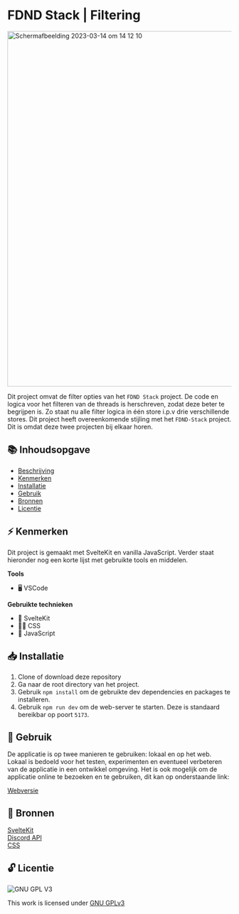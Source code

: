 # FDND Stack | Filtering

<img width="800" alt="Scherm­afbeelding 2023-03-14 om 14 12 10" src="https://user-images.githubusercontent.com/45170095/225012189-5bbedd1d-dd21-485a-9c7c-631f8ec458b1.png">

Dit project omvat de filter opties van het `FDND Stack` project. De code en logica voor het filteren van de threads is herschreven, zodat deze beter te begrijpen is. Zo staat nu alle filter logica in één store i.p.v drie verschillende stores. Dit project heeft overeenkomende stijling met het `FDND-Stack` project. Dit is omdat deze twee projecten bij elkaar horen. 

## 📚 Inhoudsopgave
 * [Beschrijving](#beschrijving)
 * [Kenmerken](#kenmerken)
 * [Installatie](#installatie)
 * [Gebruik](#gebruik)
 * [Bronnen](#bronnen)
 * [Licentie](#licentie)

## ⚡ Kenmerken

Dit project is gemaakt met SvelteKit en vanilla JavaScript. Verder staat hieronder nog een korte lijst met gebruikte tools en middelen.

**Tools**

- 🖥️ VSCode

**Gebruikte technieken**

- 🚀 SvelteKit
- 💅🏼 CSS
- 💯 JavaScript

## 📥 Installatie

1. Clone of download deze repository
2. Ga naar de root directory van het project.
3. Gebruik `npm install` om de gebruikte dev dependencies en packages te installeren.
4. Gebruik `npm run dev` om de web-server te starten. Deze is standaard bereikbar op poort `5173`.

## 🔨 Gebruik

De applicatie is op twee manieren te gebruiken: lokaal en op het web. Lokaal is bedoeld voor het testen, experimenten en eventueel verbeteren van de applicatie in een ontwikkel omgeving. Het is ook mogelijk om de applicatie online te bezoeken en te gebruiken, dit kan op onderstaande link:

[Webversie](https://lets-jam-webapplicatie-filtering.vercel.app/)

## 📖 Bronnen

[SvelteKit](https://kit.svelte.dev/)
<br>
[Discord API](https://discord.com/developers/docs/intro)
<br>
[CSS](https://developer.mozilla.org/en-US/docs/Web/CSS)

## 🔓 Licentie

![GNU GPL V3](https://www.gnu.org/graphics/gplv3-127x51.png)

This work is licensed under [GNU GPLv3](./LICENSE)
